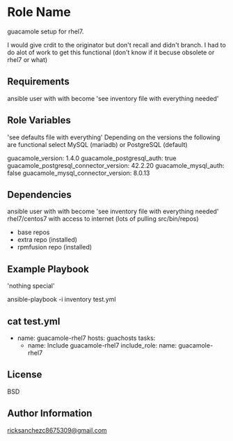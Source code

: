 Role Name
=========

guacamole setup for rhel7.

I would give crdit to the originator but don't recall and didn't branch.
I had to do alot of work to get this functional (don't know if it becuse obsolete or rhel7 or what)

Requirements
------------

ansible user with with become 'see inventory file with everything needed' 

Role Variables
--------------

'see defaults file with everything'
Depending on the versions the following are functional
select MySQL (mariadb) or PostgreSQL (default)

guacamole_version: 1.4.0
guacamole_postgresql_auth: true
guacamole_postgresql_connector_version: 42.2.20
guacamole_mysql_auth: false
guacamole_mysql_connector_version: 8.0.13

Dependencies
------------

ansible user with with become 'see inventory file with everything needed' 
rhel7/centos7 with access to internet (lots of pulling src/bin/repos) 
- base repos
- extra repo (installed)
- rpmfusion repo (installed)


Example Playbook
----------------

'nothing special'

ansible-playbook -i inventory test.yml

cat test.yml
---
- name: guacamole-rhel7
  hosts: guachosts
  tasks:
    - name: Include guacamole-rhel7
      include_role:
        name: guacamole-rhel7

License
-------

BSD

Author Information
------------------

ricksanchezc8675309@gmail.com
